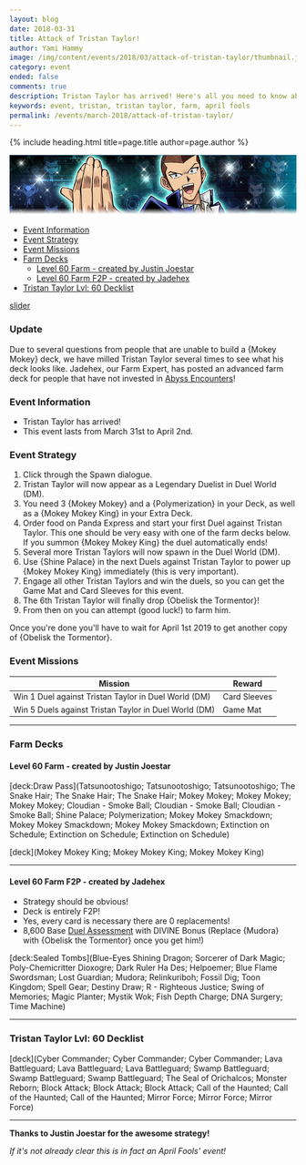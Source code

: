 ```yaml
---
layout: blog
date: 2018-03-31
title: Attack of Tristan Taylor!
author: Yami Hammy
image: /img/content/events/2018/03/attack-of-tristan-taylor/thumbnail.jpg
category: event
ended: false
comments: true
description: Tristan Taylor has arrived! Here's all you need to know about the event and the best ways to farm him!
keywords: event, tristan, tristan taylor, farm, april fools
permalink: /events/march-2018/attack-of-tristan-taylor/
---
```


{% include heading.html title=page.title author=page.author %}

![Banner](/img/content/events/2018/03/attack-of-tristan-taylor/banner.png)

- [Event Information](#event-information)
- [Event Strategy](#event-strategy)
- [Event Missions](#event-missions)
- [Farm Decks](#farm-decks)
    - [Level 60 Farm - created by Justin Joestar](#justin)
    - [Level 60 Farm F2P - created by Jadehex](#jadehex)
- [Tristan Taylor Lvl: 60 Decklist](#60)

[slider](/img/content/events/2018/03/attack-of-tristan-taylor/slider.jpg)

### Update

Due to several questions from people that are unable to build a {Mokey Mokey} deck, we have milled Tristan Taylor several times to see what his deck looks like. Jadehex, our Farm Expert, has posted an advanced farm deck for people that have not invested in [Abyss Encounters](/box-reviews/abyss-encounters/)!

### Event Information 
- Tristan Taylor has arrived!
- This event lasts from March 31st to April 2nd.

### Event Strategy

1. Click through the Spawn dialogue.
2. Tristan Taylor will now appear as a Legendary Duelist in Duel World (DM). 
3. You need 3 {Mokey Mokey} and a {Polymerization} in your Deck, as well as a {Mokey Mokey King} in your Extra Deck.
4. Order food on Panda Express and start your first Duel against Tristan Taylor. This one should be very easy with one of the farm decks below. If you summon {Mokey Mokey King} the duel automatically ends!
5. Several more Tristan Taylors will now spawn in the Duel World (DM).
6. Use {Shine Palace} in the next Duels against Tristan Taylor to power up {Mokey Mokey King} immediately (this is very important).
7. Engage all other Tristan Taylors and win the duels, so you can get the Game Mat and Card Sleeves for this event.
8. The 6th Tristan Taylor will finally drop {Obelisk the Tormentor}!
9. From then on you can attempt (good luck!) to farm him.

Once you're done you'll have to wait for April 1st 2019 to get another copy of {Obelisk the Tormentor}.

### Event Missions 

| Mission | Reward | 
|--|--|
| Win 1 Duel against Tristan Taylor in Duel World (DM) | Card Sleeves |
| Win 5 Duels against Tristan Taylor in Duel World (DM) | Game Mat |

---

### Farm Decks

<a name="justin"></a>
#### Level 60 Farm - created by Justin Joestar

[deck:Draw Pass](Tatsunootoshigo; Tatsunootoshigo; Tatsunootoshigo; The Snake Hair; The Snake Hair; The Snake Hair; Mokey Mokey; Mokey Mokey; Mokey Mokey; Cloudian - Smoke Ball; Cloudian - Smoke Ball; Cloudian - Smoke Ball; Shine Palace; Polymerization; Mokey Mokey Smackdown; Mokey Mokey Smackdown; Mokey Mokey Smackdown; Extinction on Schedule; Extinction on Schedule; Extinction on Schedule)    

[deck](Mokey Mokey King; Mokey Mokey King; Mokey Mokey King)

---

<a name="jadehex"></a>
#### Level 60 Farm F2P - created by Jadehex

- Strategy should be obvious!
- Deck is entirely F2P!
- Yes, every card is necessary there are 0 replacements!
- 8,600 Base [Duel Assessment](/farming/duel-assessment-score/) with DIVINE Bonus (Replace {Mudora} with {Obelisk the Tormentor} once you get him!)

[deck:Sealed Tombs](Blue-Eyes Shining Dragon; Sorcerer of Dark Magic; Poly-Chemicritter Dioxogre; Dark Ruler Ha Des; Helpoemer; Blue Flame Swordsman; Lost Guardian; Mudora; Relinkuriboh; Fossil Dig; Toon Kingdom; Spell Gear; Destiny Draw; R - Righteous Justice; Swing of Memories; Magic Planter; Mystik Wok; Fish Depth Charge; DNA Surgery; Time Machine)   

---

<a name="60"></a>
### Tristan Taylor Lvl: 60 Decklist

[deck](Cyber Commander; Cyber Commander; Cyber Commander; Lava Battleguard; Lava Battleguard; Lava Battleguard; Swamp Battleguard; Swamp Battleguard; Swamp Battleguard; The Seal of Orichalcos; Monster Reborn; Block Attack; Block Attack; Block Attack; Call of the Haunted; Call of the Haunted; Call of the Haunted; Mirror Force; Mirror Force; Mirror Force)

---

**Thanks to Justin Joestar for the awesome strategy!**
 
 
*If it's not already clear this is in fact an April Fools' event!*